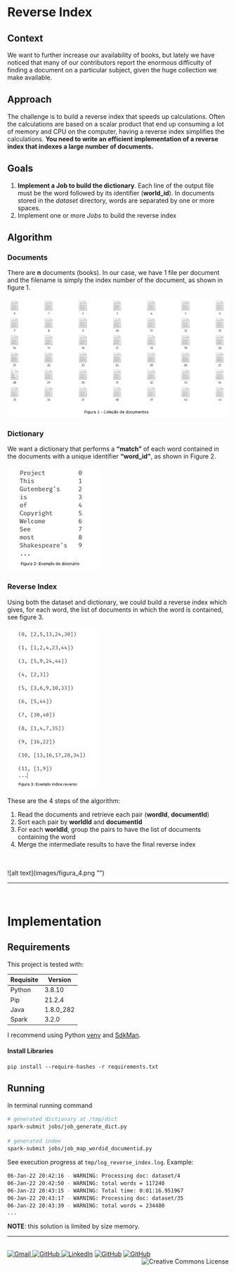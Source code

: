 # **Reverse Index**

## **Context**
We want to further increase our availability of books, but lately we have noticed that many of our contributors report the enormous difficulty of finding a document on a particular subject, given the huge collection we make available.

## **Approach**
The challenge is to build a reverse index that speeds up calculations. Often the calculations are based on a scalar product that end up consuming a lot of memory and CPU on the computer, having a reverse index simplifies the calculations.
**You need to write an efficient implementation of a reverse index that indexes a large number of documents.**

## **Goals**
1. **Implement a Job to build the dictionary**. Each line of the output file must be the word followed by its identifier (**world_id**). In documents stored in the *dataset* directory, words are separated by one or more spaces.
2. Implement one or more *Jobs* to build the reverse index

## **Algorithm**
### Documents
There are **n** documents (books). In our case, we have 1 file per document and the filename is simply the index number of the document, as shown in figure 1.
<br/>
<br/>
![alt text](images/figura_1.png "")


### Dictionary
We want a dictionary that performs a **“match”** of each word contained in the documents with a unique identifier **“word_id”**, as shown in Figure 2.
<br/>
<br/>
![alt text](images/figura_2.png "")


### Reverse Index
Using both the dataset and dictionary, we could build a reverse index which gives, for each word, the list of documents in which the word is contained, see figure 3.
<br/>
<br/>
![alt text](images/figura_3.png "")

These are the 4 steps of the algorithm:
1. Read the documents and retrieve each pair (**wordId**, **documentId**)
2. Sort each pair by **worldId** and **documentId**
3. For each **worldId**, group the pairs to have the list of documents containing the word
4. Merge the intermediate results to have the final reverse index
<br/>
<br/>
![alt text](images/figura_4.png "")

---

<br/>

# **Implementation**
## **Requirements**
This project is tested with:

| Requisite | Version   |
|-----------|-----------|
| Python    | 3.8.10    |
| Pip       | 21.2.4    |
| Java      | 1.8.0_282 |
| Spark     | 3.2.0     |

I recommend using Python [venv](https://github.com/brunocampos01/becoming-a-expert-python) and [SdkMan](https://sdkman.io/).

#### Install Libraries
```
pip install --require-hashes -r requirements.txt
```

## **Running**
In terminal running command
```bash
# generated dictionary at /tmp/dict
spark-submit jobs/job_generate_dict.py

# generated index
spark-submit jobs/job_map_wordid_documentid.py
```

See execution progress at `tmp/log_reverse_index.log`. Example:
```bash
06-Jan-22 20:42:16 - WARNING: Processing doc: dataset/4
06-Jan-22 20:42:50 - WARNING: total words = 117240
06-Jan-22 20:43:15 - WARNING: Total time: 0:01:16.951967
06-Jan-22 20:43:17 - WARNING: Processing doc: dataset/35
06-Jan-22 20:43:39 - WARNING: total words = 234480
...
```

**NOTE**: this solution is limited by size memory.

---

<p  align="left">
<br/>
<a href="mailto:brunocampos01@gmail.com" target="_blank"><img src="https://img.icons8.com/material/48/000000/gmail--v1.png" alt="Gmail" width="30">
</a>
<a href="https://stackoverflow.com/users/8329698/bruno-campos" target="_blank"><img src="https://img.icons8.com/material/48/000000/stackoverflow.png" alt="GitHub" width="30">
</a>
<a href="https://www.linkedin.com/in/brunocampos01" target="_blank"><img src="https://img.icons8.com/windows/48/000000/linkedin.png" alt="LinkedIn" width="30"></a>
<a href="https://github.com/brunocampos01" target="_blank"><img src="https://img.icons8.com/material-outlined/48/000000/github.png" alt="GitHub" width="30"></a>
<a href="https://medium.com/@brunocampos01" target="_blank"><img src="https://img.icons8.com/material/48/000000/medium.png" alt="GitHub" width="30">
</a>
<a rel="license" href="http://creativecommons.org/licenses/by-sa/4.0/"><img alt="Creative Commons License" style="border-width:0" src="https://i.creativecommons.org/l/by-sa/4.0/88x31.png",  align="right" /></a><br/>
</p>
